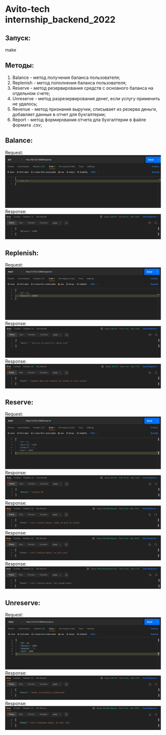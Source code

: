 # Avito-tech internship_backend_2022
## Запуск:
make
## Методы:
1) Balance - метод получения баланса пользователя;
2) Replenish - метод пополнения баланса пользователя;
3) Reserve - метод резервирования средств с основного баланса на отдельном счете;
4) Unreserve - метод разрезервирования денег, если услугу применить не удалось;
5) Revenue - метод признания выручки, списывает из резерва деньги, добавляет данные в отчет для бухгалтерии;
6) Report - метод формирования отчета дла бухгалтерии в файле формата .csv;

## Balance:
Request:
![balance_request](https://github.com/Ccaswell42/Avito/blob/main/screenshots/balance_req.png)
Response:
![balance_response](https://github.com/Ccaswell42/Avito/blob/main/screenshots/balance_resp.png)
## Replenish:
Request:
![replenish_request](https://github.com/Ccaswell42/Avito/blob/main/screenshots/replenish_req.png)
Response:
![replenish_response](https://github.com/Ccaswell42/Avito/blob/main/screenshots/replenish_resp.png)
Response:
![replenish_bad_response](https://github.com/Ccaswell42/Avito/blob/main/screenshots/replenish_badresp.png)
## Reserve:
Request:
![reserve_request](https://github.com/Ccaswell42/Avito/blob/main/screenshots/reserve_req.png)
Response:
![reserve_response](https://github.com/Ccaswell42/Avito/blob/main/screenshots/reserve_resp.png)
Response:
![reserve_bad_response](https://github.com/Ccaswell42/Avito/blob/main/screenshots/reserve_badresp.png)
Response:
![reserve_bad_response](https://github.com/Ccaswell42/Avito/blob/main/screenshots/reserve_badresp2.png)
Response:
![reserve_bad_response](https://github.com/Ccaswell42/Avito/blob/main/screenshots/reserve_badresp3.png)
## Unreserve:
Request:
![unreserve_request](https://github.com/Ccaswell42/Avito/blob/main/screenshots/unreserve_req.png)
Response:
![unreserve_response](https://github.com/Ccaswell42/Avito/blob/main/screenshots/unreserve_resp.png)
Response:
![unreserve_bad_response](https://github.com/Ccaswell42/Avito/blob/main/screenshots/unreserve_badresp.png)
